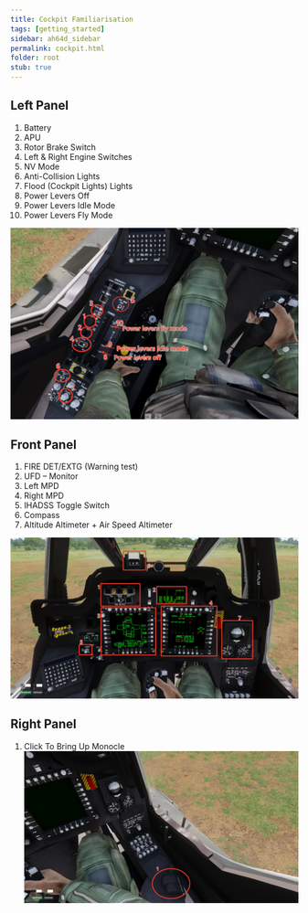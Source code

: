```yaml
---
title: Cockpit Familiarisation
tags: [getting_started]
sidebar: ah64d_sidebar
permalink: cockpit.html
folder: root
stub: true
---
```


## Left Panel
1. Battery
2. APU
3. Rotor Brake Switch
4. Left & Right Engine Switches
5. NV Mode
6. Anti-Collision Lights
7. Flood (Cockpit Lights) Lights
8. Power Levers Off
9. Power Levers Idle Mode
10. Power Levers Fly Mode

![Front panel image](/images/screenshots/leftConsole.png)


## Front Panel
1. FIRE DET/EXTG (Warning test)
2. UFD – Monitor
3. Left MPD
4. Right MPD
5. IHADSS Toggle Switch
6. Compass
7. Altitude Altimeter + Air Speed Altimeter

![Front panel image](/images/screenshots/frontPanel.png)

## Right Panel
1. Click To Bring Up Monocle
![Front panel image](/images/screenshots/rightConsole.png)
